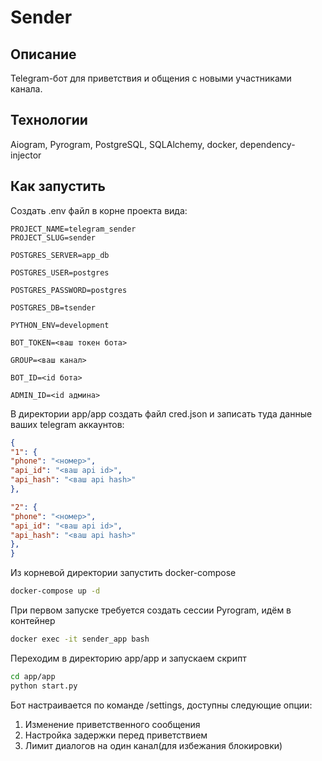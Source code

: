 # Sender

## Описание

Telegram-бот для приветствия и общения с новыми участниками канала.

## Технологии

Aiogram, Pyrogram, PostgreSQL, SQLAlchemy, docker, dependency-injector

## Как запустить

Создать .env файл в корне проекта вида:

```env
PROJECT_NAME=telegram_sender
PROJECT_SLUG=sender

POSTGRES_SERVER=app_db

POSTGRES_USER=postgres

POSTGRES_PASSWORD=postgres

POSTGRES_DB=tsender

PYTHON_ENV=development

BOT_TOKEN=<ваш токен бота>

GROUP=<ваш канал>

BOT_ID=<id бота>

ADMIN_ID=<id админа>
```

В директории app/app создать файл cred.json и записать туда данные ваших telegram аккаунтов:

```json
{
"1": {
"phone": "<номер>",
"api_id": "<ваш api id>",
"api_hash": "<ваш api hash>"
},

"2": {
"phone": "<номер>",
"api_id": "<ваш api id>",
"api_hash": "<ваш api hash>"
},
}
```

Из корневой директории запустить docker-compose

```bash
docker-compose up -d
```

При первом запуске требуется создать сессии Pyrogram, идём в контейнер

```bash
docker exec -it sender_app bash
```

Переходим в директорию app/app и запускаем скрипт

```bash
cd app/app
python start.py
```

Бот настраивается по команде /settings, доступны следующие опции:

1. Изменение приветственного сообщения
2. Настройка задержки перед приветствием
3. Лимит диалогов на один канал(для избежания блокировки)
